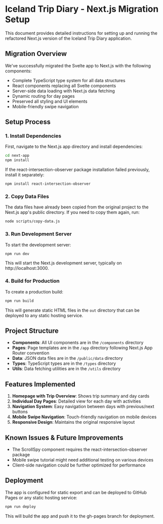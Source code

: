 # Iceland Trip Diary - Next.js Migration Setup

This document provides detailed instructions for setting up and running the refactored Next.js version of the Iceland Trip Diary application.

## Migration Overview

We've successfully migrated the Svelte app to Next.js with the following components:

- Complete TypeScript type system for all data structures
- React components replacing all Svelte components
- Server-side data loading with Next.js data fetching
- Dynamic routing for day pages
- Preserved all styling and UI elements
- Mobile-friendly swipe navigation

## Setup Process

### 1. Install Dependencies

First, navigate to the Next.js app directory and install dependencies:

```bash
cd next-app
npm install
```

If the react-intersection-observer package installation failed previously, install it separately:

```bash
npm install react-intersection-observer
```

### 2. Copy Data Files

The data files have already been copied from the original project to the Next.js app's public directory. If you need to copy them again, run:

```bash
node scripts/copy-data.js
```

### 3. Run Development Server

To start the development server:

```bash
npm run dev
```

This will start the Next.js development server, typically on http://localhost:3000.

### 4. Build for Production

To create a production build:

```bash
npm run build
```

This will generate static HTML files in the `out` directory that can be deployed to any static hosting service.

## Project Structure

- **Components**: All UI components are in the `/components` directory
- **Pages**: Page templates are in the `/app` directory following Next.js App Router convention
- **Data**: JSON data files are in the `/public/data` directory
- **Types**: TypeScript types are in the `/types` directory
- **Utils**: Data fetching utilities are in the `/utils` directory

## Features Implemented

1. **Homepage with Trip Overview**: Shows trip summary and day cards
2. **Individual Day Pages**: Detailed view for each day with activities
3. **Navigation System**: Easy navigation between days with previous/next buttons
4. **Mobile Swipe Navigation**: Touch-friendly navigation on mobile devices
5. **Responsive Design**: Maintains the original responsive layout

## Known Issues & Future Improvements

- The ScrollSpy component requires the react-intersection-observer package
- Mobile swipe tutorial might need additional testing on various devices
- Client-side navigation could be further optimized for performance

## Deployment

The app is configured for static export and can be deployed to GitHub Pages or any static hosting service:

```bash
npm run deploy
```

This will build the app and push it to the gh-pages branch for deployment.
